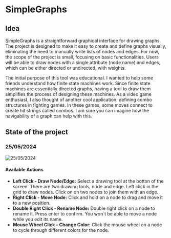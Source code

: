 # SimpleGraphs

## Idea
SimpleGraphs is a straightforward graphical interface for drawing graphs. The project is designed to make it easy to create and define graphs visually, eliminating the need to manually write lists of nodes and edges. For now, the scope of the project is small, focusing on basic functionalities. Users will be able to draw nodes with a single attribute (node name) and edges, which can be either directed or undirected, with weights.

The initial purpose of this tool was educational. I wanted to help some friends understand how finite state machines work. Since finite state machines are essentially directed graphs, having a tool to draw them simplifies the process of designing these machines. As a video game enthusiast, I also thought of another cool application: defining combo structures in fighting games. In these games, some moves connect to create hit strings called combos. I am sure you can imagine how the navigability of a graph can help with this.

## State of the project
### 25/05/2024
![25/05/2024](https://github.com/LuisMelladoDiaz/SimpleGraphs/assets/93400291/86e1104b-00be-454b-bb84-026e506ed62b)

#### Available Actions
* **Left Click - Draw Node/Edge:** Select a drawing tool at the botton of the screen. There are two drawing tools, node and edge. Left click in the grid to draw nodes. Click on on two nodes to join them with an edge.
* **Right Click - Move Node:** Click and hold on a node to drag and move it to a new position.
* **Double Right Click - Rename Node:** Double right click on a node to rename it. Press enter to confirm. You won`t be able to move a node while you edit its name.
* **Mouse Wheel Click - Change Color:** Click the mouse wheel on a node to cycle through different colors for the node.

